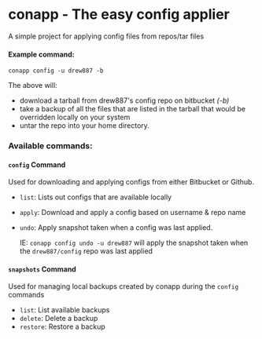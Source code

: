 # conapp - The easy config applier

A simple project for applying config files from repos/tar files

#### Example command:
```
conapp config -u drew887 -b
```

The above will:
  * download a tarball from drew887's config repo on bitbucket *(-b)*
  * take a backup of all the files that are listed in the tarball that
  would be overridden locally on your system
  * untar the repo into your home directory.

### Available commands:

#### `config` Command
Used for downloading and applying configs from either Bitbucket or Github.

  * `list`: Lists out configs that are available locally
  * `apply`: Download and apply a config based on username & repo name
  * `undo`: Apply snapshot taken when a config was last applied.

      IE: `conapp config undo -u drew887` will apply the snapshot taken when
      the `drew887/config` repo was last applied


#### `snapshots` Command
Used for managing local backups created by conapp during the `config` commands

  * `list`: List available backups
  * `delete`: Delete a backup
  * `restore`: Restore a backup
